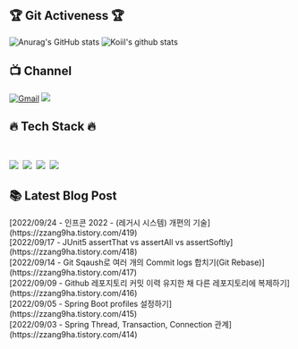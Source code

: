 <h2 align="left"> 🏆 Git Activeness 🏆</h2>

![Anurag's GitHub stats](https://github-readme-stats.vercel.app/api?username=issiscv&show_icons=true&theme=radical)
![Koiil's github stats](https://github-readme-stats.vercel.app/api/top-langs/?username=issiscv&layout=compact&theme=dracula)

<h2 align="left"> 📺️ Channel</h2>

[![Gmail](http://img.shields.io/badge/Gmail-important?style=flat&logo=Gmail&link=mailto:zzang9haha@gmail.com)](mailto:issiscv46@gmail.com) 
<a href="https://velog.io/@_koiil"><img src="https://img.shields.io/badge/Tech%20Blog-11B48A?style=flat-square&logo=Vimeo&logoColor=white&link=https://https://velog.io/@coconenne"/></a>

<h2 align="left"> 🔥 Tech Stack 🔥</h2>
<br>

<img src="https://img.shields.io/badge/Spring_Boot-6DB33F?style=flat-square&logo=springboot&logoColor=white"/></a>&nbsp;
<img src="https://img.shields.io/badge/MySql-4479A1?style=flat-square&logo=mysql&logoColor=white"/></a>&nbsp;
<img src="https://img.shields.io/badge/aws-232F3E?style=flat-square&logo=amazon&logoColor=white"></a>&nbsp;
<img src="https://img.shields.io/badge/IntelliJ_IDEA-000000?style=flat-square&logo=IntelliJIDEA&logoColor=white"/></a>

<h2 align="left"> 📚 Latest Blog Post</h2>
[2022/09/24 - 인프콘 2022 - (레거시 시스템) 개편의 기술](https://zzang9ha.tistory.com/419) <br/>
[2022/09/17 - JUnit5 assertThat vs assertAll vs assertSoftly](https://zzang9ha.tistory.com/418) <br/>
[2022/09/14 - Git Sqaush로 여러 개의 Commit logs 합치기(Git Rebase)](https://zzang9ha.tistory.com/417) <br/>
[2022/09/09 - Github 레포지토리 커밋 이력 유지한 채 다른 레포지토리에 복제하기](https://zzang9ha.tistory.com/416) <br/>
[2022/09/05 - Spring Boot profiles 설정하기](https://zzang9ha.tistory.com/415) <br/>
[2022/09/03 - Spring Thread, Transaction, Connection 관계](https://zzang9ha.tistory.com/414) <br/>
